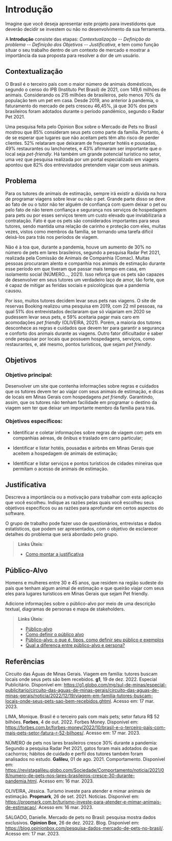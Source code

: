 # Introdução

Imagine que você deseja apresentar este projeto para investidores que deverão decidir se investem ou não no desenvolvimento da sua ferramenta.

A **Introdução** consiste das etapas: *Contextualização -- Definição do problema -- Definição dos Objetivos -- Justificativa*, e tem como função situar o seu trabalho dentro de um contexto de mercado e mostrar a importância da sua proposta para resolver a dor de um usuário.

## Contextualização

O Brasil é o terceiro país com o maior número de animais domésticos, segundo o censo do IPB (Instituto Pet Brasil) de 2021, com 149,6 milhões de animais. Considerando os 215 milhões de brasileiros, pelo menos 70% da população tem um pet em casa. Desde 2019, ano anterior à pandemia, o faturamento do mercado de pets cresceu 46,45%, já que 30% dos pets brasileiros foram adotados durante o período pandêmico, segundo o Radar Pet 2021.

Uma pesquisa feita pelo Opinion Box sobre o Mercado de Pets no Brasil mostrou que 85% consideram seus pets como parte da família. Portanto, é de se esperar que lugares que não aceitam pets têm alto risco de perder clientes. 52% relataram que deixaram de frequentar hotéis e pousadas, 49% restaurantes ou lanchonetes, e 43% afirmaram ser importante que o local seja *pet-friendly*. Há também um grande potencial turístico no setor, uma vez que pesquisa realizada por um portal especializado em viagens apontou que 82% dos entrevistados pretendem viajar com seus animais. 


## Problema

Para os tutores de animais de estimação, sempre irá existir a dúvida na hora de programar viagens sobre levar ou não o pet. Grande parte disso se deve ao fato de ou o tutor não ter alguém de confiança com quem deixar o pet ou pelo fato de não terem confiança e segurança nos serviços de hospedagem para pets ou por esses serviços terem um custo elevado que inviabilizaria a contratação. Fato é que os pets são considerados importantes para seus tutores, sendo mantida uma relação de carinho e proteção com eles, muitas vezes, vistos como membros da família, se tornando uma tarefa difícil deixá-los para trás nos períodos de viagem. 

Não é à toa que, durante a pandemia, houve um aumento de 30% no número de pets em lares brasileiros, segundo a pesquisa Radar Pet 2021, realizada pela Comissão de Animais de Companhia (Comac). Muitas pessoas procuraram alento e companhia nos animais de estimação durante esse período em que tiveram que passar mais tempo em casa, em isolamento social (NÚMERO..., 2021). Isso reforça que os pets são capazes de desenvolver em seus tutores um verdadeiro laço de amor, tão forte, que é capaz de mitigar as feridas sociais e psicológicas que a pandemia causou.

Por isso, muitos tutores decidem levar seus pets nas viagens. O site de reservas Booking realizou uma pesquisa em 2019, com 22 mil pessoas, na qual 51% dos entrevistados declararam que só viajariam em 2020 se pudessem levar seus pets, e 59% aceitaria pagar mais caro em acomodações *pet friendly* (OLIVEIRA, 2021). Porém, a maioria dos tutores desconhece as regras e cuidados que devem ter para garantir a segurança e conforto dos animais durante as viagens. Outro fator dificultador é saber onde pesquisar por locais que possuem hospedagens, serviços, como restaurantes, e, até mesmo, pontos turísticos, que sejam *pet friendly*.

## Objetivos

### Objetivo principal:
Desenvolver um site que contenha informações sobre regras e cuidados que os tutores devem ter ao viajar com seus animais de estimação, e dicas de locais em Minas Gerais com hospedagens *pet friendly*. Garantindo, assim, que os tutores não tenham facilidade em programar o destino da viagem sem ter que deixar um importante membro da família para trás.

### Objetivos específicos:
-	Identificar e coletar informações sobre regras de viagem com pets em companhias aéreas, de ônibus e traslado em carro particular;

-	Identificar e listar hotéis, pousadas e airbnbs em Minas Gerais que aceitem a hospedagem de animais de estimação;

- Identificar e listar serviços e pontos turísticos de cidades mineiras que permitam o acesso de animais de estimação.

## Justificativa

Descreva a importância ou a motivação para trabalhar com esta aplicação que você escolheu. Indique as razões pelas quais você escolheu seus objetivos específicos ou as razões para aprofundar em certos aspectos do software.

O grupo de trabalho pode fazer uso de questionários, entrevistas e dados estatísticos, que podem ser apresentados, com o objetivo de esclarecer detalhes do problema que será abordado pelo grupo.

> **Links Úteis**:
> - [Como montar a justificativa](https://guiadamonografia.com.br/como-montar-justificativa-do-tcc/)

## Público-Alvo

Homens e mulheres entre 30 e 45 anos, que residem na região sudeste do país que tenham algum animal de estimação e que queirão viajar com seus eles para lugares turisticos em Minas Gerais que sejam Pet friendly.

Adicione informações sobre o público-alvo por meio de uma descrição textual, diagramas de personas e mapa de stakeholders.

> **Links Úteis**:
> - [Público-alvo](https://blog.hotmart.com/pt-br/publico-alvo/)
> - [Como definir o público alvo](https://exame.com/pme/5-dicas-essenciais-para-definir-o-publico-alvo-do-seu-negocio/)
> - [Público-alvo: o que é, tipos, como definir seu público e exemplos](https://klickpages.com.br/blog/publico-alvo-o-que-e/)
> - [Qual a diferença entre público-alvo e persona?](https://rockcontent.com/blog/diferenca-publico-alvo-e-persona/)

## Referências
Circuito das Águas de Minas Gerais. Viagem em família: tutores buscam locais onde seus pets são bem recebidos. **g1**, 19 de dez. 2022. Especial Publicitário. Disponível em: 
https://g1.globo.com/mg/sul-de-minas/especial-publicitario/circuito-das-aguas-de-minas-gerais/circuito-das-aguas-de-minas-gerais/noticia/2022/12/19/viagem-em-familia-tutores-buscam-locais-onde-seus-pets-sao-bem-recebidos.ghtml. Acesso em: 17 mar. 2023.

LIMA, Monique. Brasil é o terceiro país com mais pets; setor fatura R$ 52 bilhões. **Forbes**, 4 de out. 2022. Forbes Money. Disponível em: https://forbes.com.br/forbes-money/2022/10/brasil-e-o-terceiro-pais-com-mais-pets-setor-fatura-r-52-bilhoes/. Acesso em: 17 mar. 2023.

NÚMERO de pets nos lares brasileiros cresce 30% durante a pandemia: Segundo a pesquisa Radar Pet 2021, gatos foram mais adotados do que cachorros; hábitos de cuidado e perfil dos tutores também foram analisados no estudo. **Galileu**, 01 de ago. 2021. Comportamento. Disponível em: https://revistagalileu.globo.com/Sociedade/Comportamento/noticia/2021/08/numero-de-pets-nos-lares-brasileiros-cresce-30-durante-pandemia.html. Acesso em: 16 mar. 2023.

OLIVEIRA, Jéssica. Turismo investe para atender e mimar animais de estimação. **Propmark**, 26 de set. 2021. Notícias. Disponível em: https://propmark.com.br/turismo-investe-para-atender-e-mimar-animais-de-estimacao/. Acesso em: 16 mar. 2023.

SALGADO, Danielle. Mercado de pets no Brasil: pesquisa mostra dados exclusivos. **Opinion Box**, 26 de dez. 2022. Blog. Disponível em: https://blog.opinionbox.com/pesquisa-dados-mercado-de-pets-no-brasil/. Acesso em: 17 mar. 2023.
